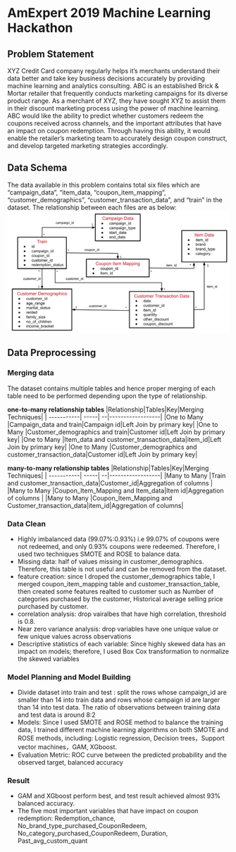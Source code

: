 ﻿# AmExpert 2019 Machine Learning Hackathon


## Problem Statement
XYZ Credit Card company regularly helps it’s merchants understand their data better and take key business decisions accurately by providing machine learning and analytics consulting. ABC is an established Brick & Mortar retailer that frequently conducts marketing campaigns for its diverse product range. As a merchant of XYZ, they have sought XYZ to assist them in their discount marketing process using the power of machine learning. ABC would like the ability to predict whether customers redeem the coupons received across channels, and the important attributes that have an impact on coupon redemption. Through having this ability, it would enable the retailer’s marketing team to accurately design coupon construct, and develop targeted marketing strategies accordingly. 

## Data Schema
The data available in this problem contains total six files which are “campaign_data”, “item_data, “coupon_item_mapping”,  “customer_demographics”, “customer_transaction_data”, and “train” in the dataset. The relationship between each files are as below:
![](iMages/Data_structure.jpg)

## Data Preprocessing
### Merging data
The dataset contains multiple tables and hence proper merging of each table need to be performed depending upon the type of relationship.

**one-to-many relationship tables**
|Relationship|Tables|Key|Merging Techniques|
| -----------| -----| --|------------------|
|One to Many |Campaign_data and train|Campaign id|Left Join by primary key|
|One to Many |Customer_demographics and train|Customer id|Left Join by primary key|
|One to Many |Item_data and customer_transaction_data|item_id|Left Join by primary key|
|One to Many |Customer_demographics and customer_transaction_data|Customer id|Left Join by primary key|

**many-to-many relationship tables**
|Relationship|Tables|Key|Merging Techniques|
| -----------| -----| --|------------------|
|Many to Many |Train and customer_transaction_data|Customer_id|Aggregation of columns |
|Many to Many |Coupon_Item_Mapping and Item_data|Item id|Aggregation of columns |
|Many to Many |Coupon_Item_Mapping  and Customer_transaction_data|item_id|Aggregation of columns|

### Data Clean
- Highly imbalanced data (99.07%:0.93%) i.e 99.07% of coupons were not redeemed, and only 0.93% coupons were redeemed. Therefore, I used two techniques SMOTE and ROSE to balance data.
- Missing data: half of values missing in customer_demographics. Therefore, this table is not useful and can be removed from the dataset.
- feature creation: since I droped the customer_demographics table, I merged coupon_item_mapping table and customer_transaction_table, then created some features realted to customer such as Number of categories purchased by the customer, Historical average selling price purchased by customer. 
- correlation analysis: drop vairalbes that have high correlation, threshold is 0.8.
- Near zero variance analysis: drop variables have one unique value or few unique values across observations
- Descriptive statistics of each variable: Since highly skewed data has an impact on models; therefore, I used Box Cox transformation to normalize the skewed variables


### Model Planning and Model Building 
- Divide dataset into train and test : split the rows whose campaign_id are smaller than 14 into train data and rows whose campaign id are larger than 14 into test data. The ratio of observations between training data and test data is around 8:2
- Models:   Since I used SMOTE and ROSE method to balance the training data, I trained different machine learning algorithms on both SMOTE and ROSE methods, including: Logistic regression, Decision trees，Support vector machines，GAM, XGboost.
- Evaluation Metric: ROC curve between the predicted probability and the observed target, balanced accuracy
   
### Result
- GAM and XGboost perform best, and test result achieved almost 93% balanced accuracy.
- The five most important variables that have impact on coupon redemption:
  Redemption_chance, No_brand_type_purchased_CouponRedeem, No_category_purchased_CouponRedeem, Duration, Past_avg_custom_quant




